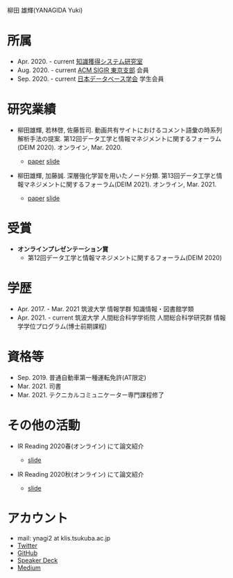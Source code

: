 柳田 雄輝(YANAGIDA Yuki)

# 所属
- Apr. 2020. - current [知識獲得システム研究室](https://kasys.slis.tsukuba.ac.jp/)
- Aug. 2020. - current [ACM SIGIR 東京支部](https://sigir.jp/) 会員
- Sep. 2020. - current [日本データベース学会](https://dbsj.org/) 学生会員

# 研究業績
- 柳田雄輝, 若林啓, 佐藤哲司. 動画共有サイトにおけるコメント語彙の時系列解析手法の提案. 第12回データ工学と情報マネジメントに関するフォーラム(DEIM 2020). オンライン, Mar. 2020.
  - [paper](pubs/DEIM2020_Temporal-Analysis-of-Comment-Vocabulary-in-A-Video-Sharing-Service.pdf) [slide](https://speakerdeck.com/ynagi2/temporal-analysis-of-comment-vocabulary-in-a-video-sharing-service)

- 柳田雄輝, 加藤誠. 深層強化学習を用いたノード分類. 第13回データ工学と情報マネジメントに関するフォーラム(DEIM 2021). オンライン, Mar. 2021.
  - [paper](pubs/DEIM2021_Node-Classification-Using-Deep-Reinforcement-Learning.pdf) [slide](https://speakerdeck.com/ynagi2/node-classification-using-deep-reinforcement-learning)

# 受賞
- **オンラインプレゼンテーション賞**
  - 第12回データ工学と情報マネジメントに関するフォーラム(DEIM 2020)

# 学歴
- Apr. 2017. - Mar. 2021 筑波大学 情報学群 知識情報・図書館学類
- Apr. 2021. - current 筑波大学 人間総合科学学術院 人間総合科学研究群 情報学学位プログラム(博士前期課程)

# 資格等
- Sep. 2019. 普通自動車第一種運転免許(AT限定)
- Mar. 2021. 司書
- Mar. 2021. テクニカルコミュニケーター専門課程修了

# その他の活動
- IR Reading 2020春(オンライン) にて論文紹介
  - [slide](https://speakerdeck.com/ynagi2/irreading2020spring-yanagida)

- IR Reading 2020秋(オンライン) にて論文紹介
  - [slide](https://speakerdeck.com/ynagi2/irreading2020fall-yanagida)

# アカウント
- mail: ynagi2 at klis.tsukuba.ac.jp
- [Twitter](https://twitter.com/antimony_sulfur)
- [GitHub](https://github.com/ynagi2)
- [Speaker Deck](https://speakerdeck.com/ynagi2)
- [Medium](https://medium.com/@ynagi2)